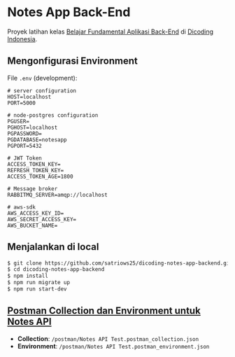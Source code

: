 # Notes App Back-End

Proyek latihan kelas [Belajar Fundamental Aplikasi Back-End](https://www.dicoding.com/academies/271) di [Dicoding Indonesia](https://www.dicoding.com).

## Mengonfigurasi Environment

File `.env` (development):

```
# server configuration
HOST=localhost
PORT=5000

# node-postgres configuration
PGUSER=
PGHOST=localhost
PGPASSWORD=
PGDATABASE=notesapp
PGPORT=5432

# JWT Token
ACCESS_TOKEN_KEY=
REFRESH_TOKEN_KEY=
ACCESS_TOKEN_AGE=1800

# Message broker
RABBITMQ_SERVER=amqp://localhost

# aws-sdk
AWS_ACCESS_KEY_ID=
AWS_SECRET_ACCESS_KEY=
AWS_BUCKET_NAME=
```

## Menjalankan di local

```bash
$ git clone https://github.com/satriows25/dicoding-notes-app-backend.git
$ cd dicoding-notes-app-backend
$ npm install
$ npm run migrate up
$ npm run start-dev
```

## [Postman Collection dan Environment untuk Notes API](https://github.com/satriows25/dicoding-notes-app-backend/tree/main/postman)

- **Collection**: `/postman/Notes API Test.postman_collection.json`
- **Environment**: `/postman/Notes API Test.postman_environment.json`
